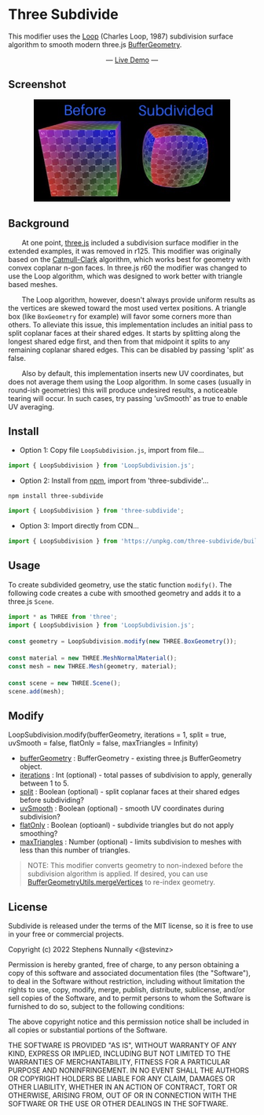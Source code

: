 # Three Subdivide

This modifier uses the [Loop](https://en.wikipedia.org/wiki/Loop_subdivision_surface) (Charles Loop, 1987) subdivision surface algorithm to smooth modern three.js [BufferGeometry](https://threejs.org/docs/?q=geometry#api/en/core/BufferGeometry).

<p align="center"">&mdash; <a href='https://stevinz.github.io/three-subdivide'>Live Demo</a> &mdash;</p>

## Screenshot

<p align="center"><img width='400' src='example/textures/subdivded.jpg' alt='Loop Subdivision Demo' /></p>

## Background

&nbsp;&nbsp;&nbsp;&nbsp;&nbsp;&nbsp;&nbsp;At one point, [three.js](https://threejs.org/) included a subdivision surface modifier in the extended examples, it was removed in r125. This modifier was originally based on the [Catmull-Clark](https://en.wikipedia.org/wiki/Catmull%E2%80%93Clark_subdivision_surface) algorithm, which works best for geometry with convex coplanar n-gon faces. In three.js r60 the modifier was changed to use the Loop algorithm, which was designed to work better with triangle based meshes.

&nbsp;&nbsp;&nbsp;&nbsp;&nbsp;&nbsp;&nbsp;The Loop algorithm, however, doesn't always provide uniform results as the vertices are skewed toward the most used vertex positions. A triangle box (like `BoxGeometry` for example) will favor some corners more than others. To alleviate this issue, this implementation includes an initial pass to split coplanar faces at their shared edges. It starts by splitting along the longest shared edge first, and then from that midpoint it splits to any remaining coplanar shared edges. This can be disabled by passing 'split' as false.
</div>

&nbsp;&nbsp;&nbsp;&nbsp;&nbsp;&nbsp;&nbsp;Also by default, this implementation inserts new UV coordinates, but does not average them using the Loop algorithm. In some cases (usually in round-ish geometries) this will produce undesired results, a noticeable tearing will occur. In such cases, try passing 'uvSmooth' as true to enable UV averaging.

## Install

- Option 1: Copy file `LoopSubdivision.js`, import from file...

```javascript
import { LoopSubdivision } from 'LoopSubdivision.js';
```

- Option 2: Install from [npm](https://www.npmjs.com/package/three-subdivide), import from 'three-subdivide'...
```
npm install three-subdivide
```
```javascript
import { LoopSubdivision } from 'three-subdivide';
```

- Option 3: Import directly from CDN...
```javascript
import { LoopSubdivision } from 'https://unpkg.com/three-subdivide/build/index.module.js';
```

## Usage

To create subdivided geometry, use the static function `modify()`. The following code creates a cube with smoothed geometry and adds it to a three.js `Scene`.

```javascript
import * as THREE from 'three';
import { LoopSubdivision } from 'LoopSubdivision.js';

const geometry = LoopSubdivision.modify(new THREE.BoxGeometry());

const material = new THREE.MeshNormalMaterial();
const mesh = new THREE.Mesh(geometry, material);

const scene = new THREE.Scene();
scene.add(mesh);
```

## Modify

LoopSubdivision.modify(bufferGeometry, iterations = 1, split = true, uvSmooth = false, flatOnly = false, maxTriangles = Infinity)

- [bufferGeometry]() : BufferGeometry - existing three.js BufferGeometry object.
- [iterations]() : Int (optional) - total passes of subdivision to apply, generally between 1 to 5.
- [split]() : Boolean (optional) - split coplanar faces at their shared edges before subdividing?
- [uvSmooth]() : Boolean (optional) - smooth UV coordinates during subdivision?
- [flatOnly]() : Boolean (optioanl) - subdivide triangles but do not apply smoothing?
- [maxTriangles]() : Number (optional) - limits subdivision to meshes with less than this number of triangles.

> NOTE: This modifier converts geometry to non-indexed before the subdivision algorithm is applied. If desired, you can use [BufferGeometryUtils.mergeVertices](https://threejs.org/docs/?q=buffer#examples/en/utils/BufferGeometryUtils.mergeVertices) to re-index geometry.

## License

Subdivide is released under the terms of the MIT license, so it is free to use in your free or commercial projects.

Copyright (c) 2022 Stephens Nunnally <@stevinz>

Permission is hereby granted, free of charge, to any person obtaining a copy
of this software and associated documentation files (the "Software"), to deal
in the Software without restriction, including without limitation the rights
to use, copy, modify, merge, publish, distribute, sublicense, and/or sell
copies of the Software, and to permit persons to whom the Software is
furnished to do so, subject to the following conditions:

The above copyright notice and this permission notice shall be included in
all copies or substantial portions of the Software.

THE SOFTWARE IS PROVIDED "AS IS", WITHOUT WARRANTY OF ANY KIND, EXPRESS OR
IMPLIED, INCLUDING BUT NOT LIMITED TO THE WARRANTIES OF MERCHANTABILITY,
FITNESS FOR A PARTICULAR PURPOSE AND NONINFRINGEMENT. IN NO EVENT SHALL THE
AUTHORS OR COPYRIGHT HOLDERS BE LIABLE FOR ANY CLAIM, DAMAGES OR OTHER
LIABILITY, WHETHER IN AN ACTION OF CONTRACT, TORT OR OTHERWISE, ARISING FROM,
OUT OF OR IN CONNECTION WITH THE SOFTWARE OR THE USE OR OTHER DEALINGS IN
THE SOFTWARE.